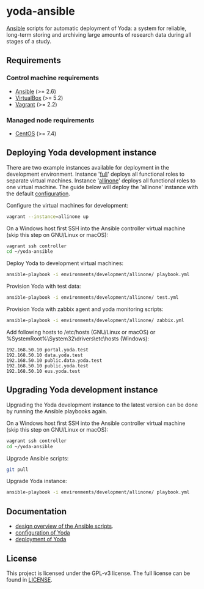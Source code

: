 # yoda-ansible
[Ansible](https://docs.ansible.com) scripts for automatic deployment of Yoda:
a system for reliable, long-term storing and archiving large amounts of research data during all stages of a study.

## Requirements
### Control machine requirements
* [Ansible](https://docs.ansible.com/ansible/intro_installation.html) (>= 2.6)
* [VirtualBox](https://www.virtualbox.org/manual/ch02.html) (>= 5.2)
* [Vagrant](https://www.vagrantup.com/docs/installation/) (>= 2.2)

### Managed node requirements
* [CentOS](https://www.centos.org/) (>= 7.4)

## Deploying Yoda development instance
There are two example instances available for deployment
in the development environment.
Instance '[full](environments/development/full/)' deploys all functional roles to separate virtual machines.
Instance '[allinone](environments/development/allinone/)' deploys all functional roles to one virtual machine.
The guide below will deploy the 'allinone' instance with the default [configuration](CONFIGURATION.md).

Configure the virtual machines for development:
```bash
vagrant --instance=allinone up
```

On a Windows host first SSH into the Ansible controller virtual machine (skip this step on GNU/Linux or macOS):
```bash
vagrant ssh controller
cd ~/yoda-ansible
```

Deploy Yoda to development virtual machines:
```bash
ansible-playbook -i environments/development/allinone/ playbook.yml
```

Provision Yoda with test data:
```bash
ansible-playbook -i environments/development/allinone/ test.yml
```

Provision Yoda with zabbix agent and yoda monitoring scripts:
```bash
ansible-playbook -i environments/development/allinone/ zabbix.yml
```

Add following hosts to /etc/hosts (GNU/Linux or macOS) or  %SystemRoot%\System32\drivers\etc\hosts (Windows):
```
192.168.50.10 portal.yoda.test
192.168.50.10 data.yoda.test
192.168.50.10 public.data.yoda.test
192.168.50.10 public.yoda.test
192.168.50.10 eus.yoda.test
```

## Upgrading Yoda development instance
Upgrading the Yoda development instance to the latest version can be done by running the Ansible playbooks again.

On a Windows host first SSH into the Ansible controller virtual machine (skip this step on GNU/Linux or macOS):
```bash
vagrant ssh controller
cd ~/yoda-ansible
```

Upgrade Ansible scripts:
```bash
git pull
```

Upgrade Yoda instance:
```bash
ansible-playbook -i environments/development/allinone/ playbook.yml
```

## Documentation
* [design overview of the Ansible scripts](DESIGN.md).
* [configuration of Yoda](CONFIGURATION.md)
* [deployment of Yoda](DEPLOYMENT.md)

## License
This project is licensed under the GPL-v3 license.
The full license can be found in [LICENSE](LICENSE).
